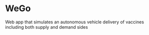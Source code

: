 # WeGo
Web app that simulates an autonomous vehicle delivery of vaccines including both supply and demand sides
